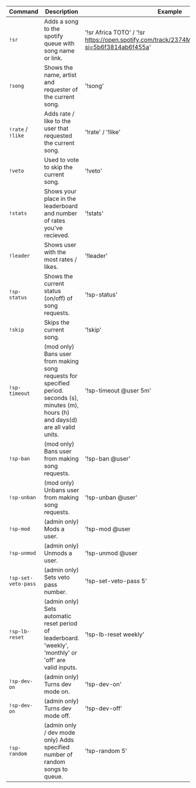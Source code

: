 | Command | Description | Example |
| --- | ---| --- |
| `!sr`   | Adds a song to the spotify queue with song name or link. | '!sr Africa TOTO' / '!sr https://open.spotify.com/track/2374M0fQpWi3dLnB54qaLX?si=5b6f3814ab6f455a' |
| `!song` | Shows the name, artist and requester of the current song.                         | '!song' |
| `!rate` / `!like` | Adds rate / like to the user that requested the current song. | '!rate' / '!like' |
| `!veto` | Used to vote to skip the current song. | '!veto' |
| `!stats` | Shows your place in the leaderboard and number of rates you've recieved. | '!stats' |
| `!leader` | Shows user with the most rates / likes. | '!leader' |
| `!sp-status` | Shows the current status (on/off) of song requests. | '!sp-status' |
| `!skip` | Skips the current song. | '!skip'
| `!sp-timeout` | (mod only) Bans user from making song requests for specified period.  seconds (s), minutes (m), hours (h) and days(d) are all valid units. | '!sp-timeout @user 5m' |
| `!sp-ban` | (mod only) Bans user from making song requests. | '!sp-ban @user' |
| `!sp-unban` | (mod only) Unbans user from making song requests. | '!sp-unban @user' |
| `!sp-mod` | (admin only) Mods a user. | '!sp-mod @user |
| `!sp-unmod` | (admin only) Unmods a user. | '!sp-unmod @user |
| `!sp-set-veto-pass` | (admin only) Sets veto pass number. | '!sp-set-veto-pass 5' |
| `!sp-lb-reset` | (admin only) Sets automatic reset period of leaderboard. 'weekly', 'monthly' or 'off' are valid inputs. | '!sp-lb-reset weekly'
| `!sp-dev-on` | (admin only) Turns dev mode on. |  '!sp-dev-on' |
| `!sp-dev-on` | (admin only) Turns dev mode off. |  '!sp-dev-off' |
| `!sp-random` | (admin only / dev mode only) Adds specified number of random songs to queue. | '!sp-random  5' |

